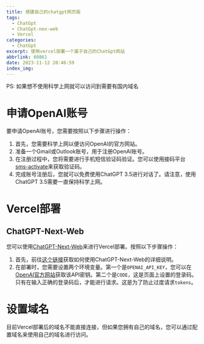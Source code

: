 ```yaml
---
title: 搭建自己的chatgpt网页版
tags:
  - ChatGpt
  - ChatGpt-nex-web
  - Vercel
categories:
  - ChatGpt
excerpt: 使用vercel部署一个属于自己的ChatGpt网站
abbrlink: 60861
date: 2023-11-12 20:46:59
index_img:
---
```


<p class="note note-primary">
PS: 如果想不使用科学上网就可以访问到需要有国内域名
</p>

# 申请OpenAI账号

要申请OpenAI账号，您需要按照以下步骤进行操作：

1. 首先，您需要科学上网以便访问OpenAI的官方网站。
2. 准备一个Gmail或Outlook账号，用于注册OpenAI账号。
3. 在注册过程中，您将需要进行手机短信验证码验证。您可以使用接码平台[sms-activate](https://sms-activate.org/)来获取验证码。
4. 完成账号注册后，您就可以免费使用ChatGPT 3.5进行对话了。请注意，使用ChatGPT 3.5需要一直保持科学上网。

# Vercel部署

## ChatGPT-Next-Web

您可以使用[ChatGPT-Next-Web](https://github.com/Yidadaa/ChatGPT-Next-Web)来进行Vercel部署。按照以下步骤操作：

1. 首先，前往[这个链接](https://github.com/Yidadaa/ChatGPT-Next-Web#get-started)获取如何使用ChatGPT-Next-Web的详细说明。
2. 在部署时，您需要设置两个环境变量。第一个是`OPENAI_API_KEY`，您可以在[OpenAI官方网站](https://platform.openai.com/account/api-keys)获取该API密钥。第二个是`CODE`，这是页面上设置的登录码。只有在输入正确的登录码后，才能进行请求。这是为了防止过度请求`tokens`。

# 设置域名

目前Vercel部署后的域名不能直接连接，但如果您拥有自己的域名，您可以通过配置域名来使用自己的域名进行访问。

